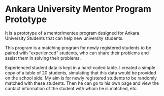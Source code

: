 # Ankara University Mentor Program Prototype

It is a prototype of a mentor/mentee program designed for Ankara University Students that can help new university students.

This program is a matching program for newly registered students to be paired with "experienced" students, who can share their problems and assist them in solving their problems.

Experienced student data is kept in a hard-coded table. I created a simple copy of a table of 20 students, simulating that this data would be provided on the school side. My aim is for newly registered students to be randomly matched with these students. Then he can go to his own page and view the contact information of the student with whom he is matched, etc.
